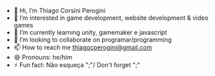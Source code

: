 - 👋 Hi, I’m Thiago Corsini Perogini
- 👀 I’m interested in game development, website development & video games
- 🌱 I’m currently learning unity, gamemaker e javascript
- 💞️ I’m looking to collaborate on programar/programming
- 📫 How to reach me thiagocperogini@gmail.com
- 😄 Pronouns: he/him
- ⚡ Fun fact: Não esqueça ";"/ Don't forget ";"
<!---
thiaguinhoTCP/thiaguinhoTCP is a ✨ special ✨ repository because its `README.md` (this file) appears on your GitHub profile.
You can click the Preview link to take a look at your changes.
--->

